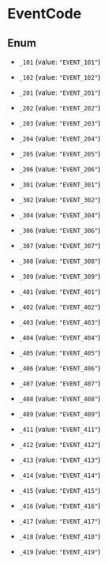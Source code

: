 
# EventCode

## Enum


* `_101` (value: `"EVENT_101"`)

* `_102` (value: `"EVENT_102"`)

* `_201` (value: `"EVENT_201"`)

* `_202` (value: `"EVENT_202"`)

* `_203` (value: `"EVENT_203"`)

* `_204` (value: `"EVENT_204"`)

* `_205` (value: `"EVENT_205"`)

* `_206` (value: `"EVENT_206"`)

* `_301` (value: `"EVENT_301"`)

* `_302` (value: `"EVENT_302"`)

* `_304` (value: `"EVENT_304"`)

* `_306` (value: `"EVENT_306"`)

* `_307` (value: `"EVENT_307"`)

* `_308` (value: `"EVENT_308"`)

* `_309` (value: `"EVENT_309"`)

* `_401` (value: `"EVENT_401"`)

* `_402` (value: `"EVENT_402"`)

* `_403` (value: `"EVENT_403"`)

* `_404` (value: `"EVENT_404"`)

* `_405` (value: `"EVENT_405"`)

* `_406` (value: `"EVENT_406"`)

* `_407` (value: `"EVENT_407"`)

* `_408` (value: `"EVENT_408"`)

* `_409` (value: `"EVENT_409"`)

* `_411` (value: `"EVENT_411"`)

* `_412` (value: `"EVENT_412"`)

* `_413` (value: `"EVENT_413"`)

* `_414` (value: `"EVENT_414"`)

* `_415` (value: `"EVENT_415"`)

* `_416` (value: `"EVENT_416"`)

* `_417` (value: `"EVENT_417"`)

* `_418` (value: `"EVENT_418"`)

* `_419` (value: `"EVENT_419"`)



